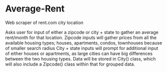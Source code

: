 # Average-Rent
Web scraper of rent.com city location

Asks user for input of either a zipcode or city + state to gather an average rent/month for that location.
Zipcode inputs will gather prices from all the available housing types; houses, apartments, condos, townhouses because of smaller search radius
City + state inputs will prompt for additional input of either houses or apartments, as large cities can have big differences between the two housing types.
Data will be stored in City() class, which will also include a Zipcode() class within that for grouped data.
